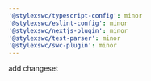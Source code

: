 ```yaml
---
'@stylexswc/typescript-config': minor
'@stylexswc/eslint-config': minor
'@stylexswc/nextjs-plugin': minor
'@stylexswc/test-parser': minor
'@stylexswc/swc-plugin': minor
---
```


add changeset
